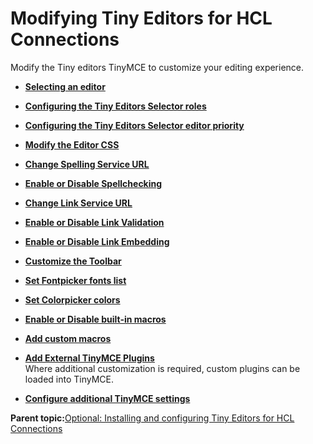 # Modifying Tiny Editors for HCL Connections 
Modify the Tiny editors TinyMCE to customize your editing experience.

-   **[Selecting an editor](../tiny_editors/t_configure_01-select-editor-1.md)**  

-   **[Configuring the Tiny Editors Selector roles](../tiny_editors/t_configure_01b-assign-users-1.md)**  

-   **[Configuring the Tiny Editors Selector editor priority](../tiny_editors/t_configure_01c-editor-priority-1.md)**  

-   **[Modify the Editor CSS](../tiny_editors/t_configure_02-modify-editor-css-1.md)**  

-   **[Change Spelling Service URL](../tiny_editors/t_configure_03-change-spelling-service-url-1.md)**  

-   **[Enable or Disable Spellchecking](../tiny_editors/t_configure_04-enable-or-disable-spellchecking-1.md)**  

-   **[Change Link Service URL](../tiny_editors/t_configure_05-change-link-service-url-1.md)**  

-   **[Enable or Disable Link Validation](../tiny_editors/t_configure_06-enable-or-disable-link-validation-1.md)**  

-   **[Enable or Disable Link Embedding](../tiny_editors/t_configure_07-enable-or-disable-link-embeding-1.md)**  

-   **[Customize the Toolbar](../tiny_editors/t_configure_08-customize-toolbar-1.md)**  

-   **[Set Fontpicker fonts list](../tiny_editors/t_configure_09-set-fontpicker-fonts-1.md)**  

-   **[Set Colorpicker colors](../tiny_editors/t_configure_10-set-colorpicker-colors-1.md)**  

-   **[Enable or Disable built-in macros](../tiny_editors/t_configure_11-enable-or-disable-built-in-macros-1.md)**  

-   **[Add custom macros](../tiny_editors/t_configure_12-add-custom-macros-1.md)**  

-   **[Add External TinyMCE Plugins](../tiny_editors/t_configure_13-add-external-tinymce-plugins.md)**  
Where additional customization is required, custom plugins can be loaded into TinyMCE.
-   **[Configure additional TinyMCE settings](../tiny_editors/t_configure_14-additional-tinymce-settings-1.md)**  


**Parent topic:**[Optional: Installing and configuring Tiny Editors for HCL Connections](../tiny_editors/c_tiny-editors.md)

